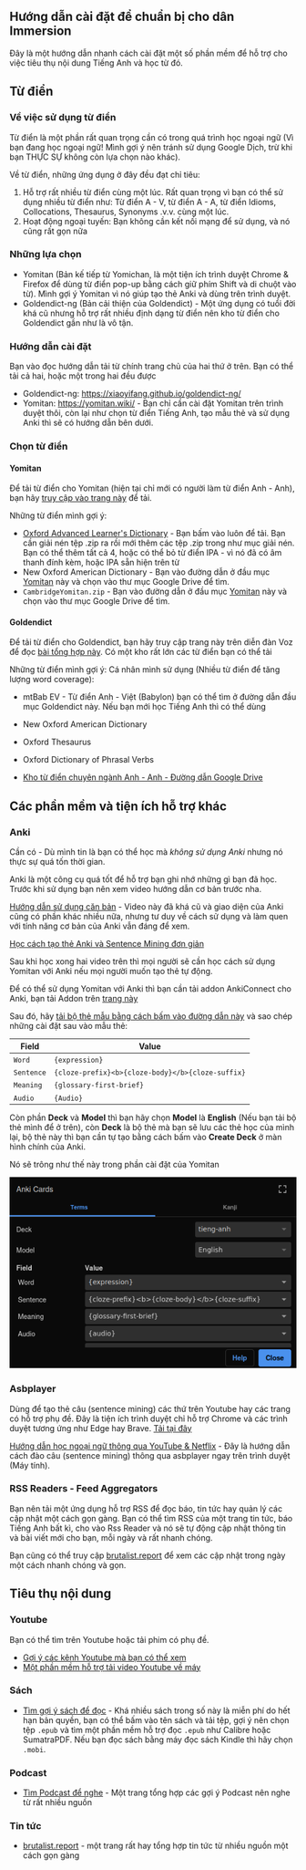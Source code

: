 ## Hướng dẫn cài đặt để chuẩn bị cho dân Immersion
Đây là một hướng dẫn nhanh cách cài đặt một số phần mềm để hỗ trợ cho việc tiêu thụ nội dung Tiếng Anh và học từ đó.

## Từ điển

### Về việc sử dụng từ điển
Từ điển là một phần rất quan trọng cần có trong quá trình học ngoại ngữ (Vì bạn đang học ngoại ngữ! Mình gợi ý nên tránh sử dụng Google Dịch, trừ khi bạn THỰC SỰ không còn lựa chọn nào khác).

Về từ điển, những ứng dụng ở đây đều đạt chỉ tiêu:

1. Hỗ trợ rất nhiều từ điển cùng một lúc. Rất quan trọng vì bạn có thể sử dụng nhiều từ điển như: Từ điển A - V, từ điển A - A, từ điển Idioms, Collocations, Thesaurus, Synonyms .v.v. cùng một lúc.
2. Hoạt động ngoại tuyến: Bạn không cần kết nối mạng để sử dụng, và nó cũng rất gọn nữa

### Những lựa chọn
- Yomitan (Bản kế tiếp từ Yomichan, là một tiện ích trình duyệt Chrome & Firefox để dùng từ điển pop-up bằng cách giữ phím Shift và di chuột vào từ). Mình gợi ý Yomitan vì nó giúp tạo thẻ Anki và dùng trên trình duyệt.
- Goldendict-ng (Bản cải thiện của Goldendict) - Một ứng dụng có tuổi đời khá cũ nhưng hỗ trợ rất nhiều định dạng từ điển nên kho từ điển cho Goldendict gần như là vô tận.

### Hướng dẫn cài đặt
Bạn vào đọc hướng dẫn tải từ chính trang chủ của hai thứ ở trên. Bạn có thể tải cả hai, hoặc một trong hai đều được

- Goldendict-ng: <https://xiaoyifang.github.io/goldendict-ng/>
- Yomitan: <https://yomitan.wiki/> - Bạn chỉ cần cài đặt Yomitan trên trình duyệt thôi, còn lại như chọn từ điển Tiếng Anh, tạo mẫu thẻ và sử dụng Anki thì sẽ có hướng dẫn bên dưới.

### Chọn từ điển
#### Yomitan
Để tải từ điển cho Yomitan (hiện tại chỉ mới có người làm từ điển Anh - Anh), bạn hãy [truy cập vào trang này](https://github.com/MarvNC/yomitan-dictionaries#english-english) để tải.

Những từ điển mình gợi ý:

- [Oxford Advanced Learner's Dictionary](https://github.com/MarvNC/yomichan-dictionaries/files/14957647/oald-release-yomitan.zip) - Bạn bấm vào luôn để tải. Bạn cần giải nén tệp .zip ra rồi mới thêm các tệp .zip trong như mục giải nén. Bạn có thể thêm tất cả 4, hoặc có thể bỏ từ điển IPA - vì nó đã có âm thanh đính kèm, hoặc IPA sẵn hiện trên từ
- New Oxford American Dictionary - Bạn vào đường dẫn ở đầu mục [Yomitan](#yomitan) này và chọn vào thư mục Google Drive để tìm.
- `CambridgeYomitan.zip` - Bạn vào đường dẫn ở đầu mục [Yomitan](#yomitan) này và chọn vào thư mục Google Drive để tìm.

#### Goldendict
Để tải từ điển cho Goldendict, bạn hãy truy cập trang này trên diễn đàn Voz để đọc [bài tổng hợp này](https://voz.vn/t/reup-goldendict-va-cac-bo-dai-tu-dien-eng-eng-full-audio-picture.710141/). Có một kho rất lớn các từ điển bạn có thể tải


Những từ điển mình gợi ý: Cá nhân mình sử dụng (Nhiều từ điển để tăng lượng word coverage):

- mtBab EV - Từ điển Anh - Việt (Babylon) bạn có thể tìm ở đường dẫn đầu mục Goldendict này. Nếu bạn mới học Tiếng Anh thì có thể dùng
- New Oxford American Dictionary
- Oxford Thesaurus
- Oxford Dictionary of Phrasal Verbs

- [Kho từ điển chuyên ngành Anh - Anh - Đường dẫn Google Drive](https://drive.google.com/drive/folders/0BzrQwK2v03aKWjlsQ3NsaWJKalU?resourcekey=0-DtgqOJiVFSDI231ugoQgiQ)

## Các phần mềm và tiện ích hỗ trợ khác

### Anki
Cần có - Dù mình tin là bạn có thể học mà _không sử dụng Anki_ nhưng nó thực sự quá tốn thời gian.

Anki là một công cụ quá tốt để hỗ trợ bạn ghi nhớ những gì bạn đã học. Trước khi sử dụng bạn nên xem video hướng dẫn cơ bản trước nha. 

[Hướng dẫn sử dụng căn bản](https://www.youtube.com/watch?v=M9-qwsHyBrc) - Video này đã khá cũ và giao diện của Anki cũng có phần khác nhiều nữa, nhưng tư duy về cách sử dụng và làm quen với tính năng cơ bản của Anki vẫn đáng để xem.

[Học cách tạo thẻ Anki và Sentence Mining đơn giản](https://www.youtube.com/watch?v=PLnJ1l6f7mQ)

Sau khi học xong hai video trên thì mọi người sẽ cần học cách sử dụng Yomitan với Anki nếu mọi người muốn tạo thẻ tự động.

Để có thể sử dụng Yomitan với Anki thì bạn cần tải addon AnkiConnect cho Anki, bạn tải Addon trên [trang này](https://ankiweb.net/shared/info/2055492159)

Sau đó, hãy [tải bộ thẻ mẫu bằng cách bấm vào đường dẫn này](assets/template-deck.apkg) và sao chép những cài đặt sau vào mẫu thẻ:

| Field | Value |
| --- | --- |
| `Word` | `{expression}` |
| `Sentence` | `{cloze-prefix}<b>{cloze-body}</b>{cloze-suffix}` |
| `Meaning` | `{glossary-first-brief}` |
| `Audio` | `{Audio}` |

Còn phần **Deck** và **Model** thì bạn hãy chọn **Model** là **English** (Nếu bạn tải bộ thẻ mình để ở trên), còn **Deck** là bộ thẻ mà bạn sẽ lưu các thẻ học của mình lại, bộ thẻ này thì bạn cần tự tạo bằng cách bấm vào **Create Deck** ở màn hình chính của Anki.

Nó sẽ trông như thế này trong phần cài đặt của Yomitan

![alt text](assets/anki-template.png)


### Asbplayer

Dùng để tạo thẻ câu (sentence mining) các thứ trên Youtube hay các trang có hỗ trợ phụ đề. Đây là tiện ích trình duyệt chỉ hỗ trợ Chrome và các trình duyệt tương ứng như Edge hay Brave. [Tải tại đây](https://chromewebstore.google.com/detail/asbplayer-language-learni/hkledmpjpaehamkiehglnbelcpdflcab)

[Hướng dẫn học ngoại ngữ thông qua YouTube & Netflix](https://docs.google.com/document/d/1YaHBu5obEmn83kh20NHkWW_eOYXc7_EAPXTJmDHy1y4/edit) - Đây là hướng dẫn cách đào câu (sentence mining) thông qua asbplayer ngay trên trình duyệt (Máy tính).

### RSS Readers - Feed Aggregators

Bạn nên tải một ứng dụng hỗ trợ RSS để đọc báo, tin tức hay quản lý các cập nhật một cách gọn gàng. Bạn có thể tìm RSS của một trang tin tức, báo Tiếng Anh bất kì, cho vào Rss Reader và nó sẽ tự động cập nhật thông tin và bài viết mới cho bạn, mỗi ngày và rất nhanh chóng.

Bạn cũng có thể truy cập [brutalist.report](https://brutalist.report/) để xem các cập nhật trong ngày một cách nhanh chóng và gọn.


## Tiêu thụ nội dung 

### Youtube
Bạn có thể tìm trên Youtube hoặc tải phim có phụ đề.

- [Gợi ý các kênh Youtube mà bạn có thể xem](https://daihocmo.github.io/tieng-anh/youtube/)
- [Một phần mềm hỗ trợ tải video Youtube về máy](https://github.com/axcore/tartube/releases/tag/v2.5.0) 

### Sách
- [Tìm gợi ý sách để đọc](https://daihocmo.github.io/tieng-anh/sach) - Khá nhiều sách trong số này là miễn phí do hết hạn bản quyền, bạn có thể bấm vào tên sách và tải tệp, gợi ý nên chọn tệp `.epub` và tìm một phần mềm hỗ trợ đọc `.epub` như Calibre hoặc SumatraPDF. Nếu bạn đọc sách bằng máy đọc sách Kindle thì hãy chọn `.mobi`. 

### Podcast
- [Tìm Podcast để nghe](https://daihocmo.github.io/tieng-anh/podcasts/) - Một trang tổng hợp các gợi ý Podcast nên nghe từ rất nhiều nguồn 

### Tin tức
- [brutalist.report](https://brutalist.report/) - một trang rất hay tổng hợp tin tức từ nhiều nguồn một cách gọn gàng

